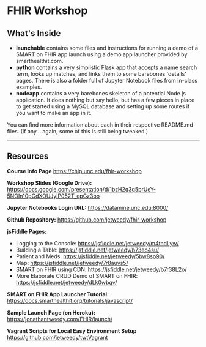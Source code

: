# FHIR Workshop

## What's Inside

 - **launchable** contains some files and instructions for running a demo of a SMART on FHIR app launch using a demo app launcher provided by smarthealthit.com.
 - **python** contains a very simplistic Flask app that accepts a name search term, looks up matches, and links them to some barebones 'details' pages. There is also a folder full of Jupyter Notebook files from in-class examples.
 - **nodeapp** contains a very barebones skeleton of a potential Node.js application. It does nothing but say hello, but has a few pieces in place to get started using a MySQL database and setting up some routes if you want to make an app in it.

You can find more information about each in their respective README.md files. (If any... again, some of this is still being tweaked.)

---------------------------------------------------------------------

## Resources

**Course Info Page**
https://chip.unc.edu/fhir-workshop

**Workshop Slides (Google Drive):**
https://docs.google.com/presentation/d/1bzH2q3q5prUeY-5NOIn10pGdXOUJylP052T_epGz3bo

**Jupyter Notebooks Login URL:**
https://datamine.unc.edu:8000/

**Github Repository:**
https://github.com/jetweedy/fhir-workshop

**jsFiddle Pages:**
 - Logging to the Console: https://jsfiddle.net/jetweedy/m4tndLyw/
 - Building a Table: https://jsfiddle.net/jetweedy/b73eo4su/
 - Patient and Meds: https://jsfiddle.net/jetweedy/5bw8sp90/
 - Map: https://jsfiddle.net/jetweedy/7r8auvs5/
 - SMART on FHIR using CDN: https://jsfiddle.net/jetweedy/b7r38L2o/
 - More Elaborate CRUD Demo of SMART on FHIR: https://jsfiddle.net/jetweedy/dLk0wbqv/

**SMART on FHIR App Launcher Tutorial:**
https://docs.smarthealthit.org/tutorials/javascript/

**Sample Launch Page (on Heroku):**
https://jonathantweedy.com/FHIR/launch/

**Vagrant Scripts for Local Easy Environment Setup**
https://github.com/jetweedy/twtVagrant


